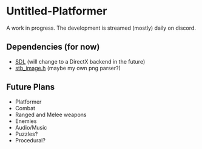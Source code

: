 # Untitled-Platformer

A work in progress. The development is streamed (mostly) daily on discord.

## Dependencies (for now)
- [SDL](https://github.com/libsdl-org/SDL) (will change to a DirectX backend in the future)
- [stb_image.h](https://github.com/nothings/stb/blob/master/stb_image.h) (maybe my own png parser?)

## Future Plans 
- Platformer
- Combat
- Ranged and Melee weapons
- Enemies
- Audio/Music
- Puzzles?
- Procedural?